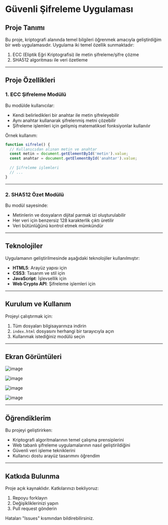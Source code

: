 # Güvenli Şifreleme Uygulaması

## Proje Tanımı
Bu proje, kriptografi alanında temel bilgileri öğrenmek amacıyla geliştirdiğim bir web uygulamasıdır. Uygulama iki temel özellik sunmaktadır:

1. ECC (Eliptik Eğri Kriptografisi) ile metin şifreleme/şifre çözme
2. SHA512 algoritması ile veri özetleme

---

## Proje Özellikleri

### 1. ECC Şifreleme Modülü
Bu modülde kullanıcılar:
- Kendi belirledikleri bir anahtar ile metin şifreleyebilir
- Aynı anahtar kullanarak şifrelenmiş metni çözebilir
- Şifreleme işlemleri için gelişmiş matematiksel fonksiyonlar kullanılır

Örnek kullanım:
```javascript
function sifrele() {
  // Kullanıcıdan alınan metin ve anahtar
  const metin = document.getElementById('metin').value;
  const anahtar = document.getElementById('anahtar').value;
  
  // Şifreleme işlemleri
  // ...
}
```

---

### 2. SHA512 Özet Modülü
Bu modül sayesinde:
- Metinlerin ve dosyaların dijital parmak izi oluşturulabilir
- Her veri için benzersiz 128 karakterlik çıktı üretilir
- Veri bütünlüğünü kontrol etmek mümkündür

---

## Teknolojiler
Uygulamanın geliştirilmesinde aşağıdaki teknolojiler kullanılmıştır:

- **HTML5**: Arayüz yapısı için
- **CSS3**: Tasarım ve stil için
- **JavaScript**: İşlevsellik için
- **Web Crypto API**: Şifreleme işlemleri için

---

## Kurulum ve Kullanım
Projeyi çalıştırmak için:

1. Tüm dosyaları bilgisayarınıza indirin
2. `index.html` dosyasını herhangi bir tarayıcıyla açın
3. Kullanmak istediğiniz modülü seçin

---

## Ekran Görüntüleri
![image](https://github.com/user-attachments/assets/88bad27e-ee27-40f5-abb5-161499f6e4cc)

![image](https://github.com/user-attachments/assets/215a3185-80a4-441f-857a-8576661f179d)

![image](https://github.com/user-attachments/assets/1af1bf39-39ee-4322-8640-1241c74c9845)


![image](https://github.com/user-attachments/assets/96462043-732c-47b9-b769-bfd43b60119d)

---

## Öğrendiklerim
Bu projeyi geliştirirken:
- Kriptografi algoritmalarının temel çalışma prensiplerini
- Web tabanlı şifreleme uygulamalarının nasıl geliştirildiğini
- Güvenli veri işleme tekniklerini
- Kullanıcı dostu arayüz tasarımını öğrendim

---

## Katkıda Bulunma
Proje açık kaynaklıdır. Katkılarınızı bekliyoruz:
1. Repoyu forklayın
2. Değişikliklerinizi yapın
3. Pull request gönderin

Hataları "Issues" kısmından bildirebilirsiniz.
```
